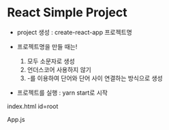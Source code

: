 # React Simple Project

- project 생성 : create-react-app 프로젝트명
- 프로젝트명을 만들 때는!

  1. 모두 소문자로 생성
  2. 언더스코어 사용하지 않기
  3. -를 이용하여 단어와 단어 사이 연결하는 방식으로 생성

- 프로젝트를 실행 : yarn start로 시작

index.html
id=root

App.js
